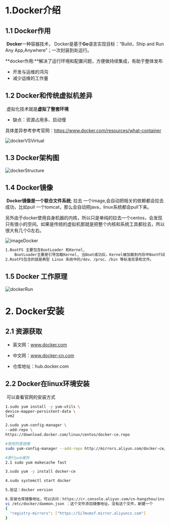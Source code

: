 # 1.Docker介绍

## 1.1 Docker作用

​	**Docker**一种容器技术， Docker是基于**Go**语言实现目标：“Build，Ship and Run Any App,Anywhere”；一次封装到处运行。

**docker作用:**解决了运行环境和配置问题，方便做持续集成，有助于整体发布

- 开发与运维的鸿沟
- 减少运维的工作量

## 1.2 Docker和传统虚拟机差异

​	虚拟化技术就是**虚拟了整套环境**

- 缺点：资源占用多、启动慢

具体差异参考参考官网：<https://www.docker.com/resources/what-container>

![dockerVSVirtual](//wx4.sinaimg.cn/mw690/b8a27c2fgy1g3es0agng0j216g0gzn01.jpg)



## 1.3 Docker架构图

![dockerStructure](//wx3.sinaimg.cn/mw690/b8a27c2fgy1g3esijjly0j20ji0a5n1a.jpg)



## 1.4 Docker镜像

​	**Docker镜像是一个联合文件系统**; 拉去 一个image,会自动把相关的依赖都会拉去成功，比如pull 一个tomcat，那么会自动把java，linux系统都会pull下来。

​	另外由于docker使用自身机器的内核，所以只是单纯的拉去一个centos，会发现只有很小的空间。如果是传统的虚拟机那就是把整个内核和系统工具都拉去，所以很大有几个G左右。

![imageDocker](//ws1.sinaimg.cn/mw690/b8a27c2fgy1g3ezu4cqhej20bj07bwi0.jpg)

```bash
1.BootFS 主要包含BootLoader 和Kernel,
	BootLoader主要是引导加载Kernel, 当Boot成功后，Kernel被加载到内存中BootFS就被Umount了。
2.RootFS包含的就是典型 Linux 系统中的/dev、/proc、/bin 等标准目录和文件。
```



## 1.5 Docker 工作原理

![dockerRun](//ws1.sinaimg.cn/mw690/b8a27c2fgy1g3etfg0f17j20jd0dbgni.jpg)



# 2. Docker安装

## 2.1 资源获取

- 英文网：www.docker.com 

- 中文网：www.docker-cn.com

- 仓库地址：hub.docker.com



## 2.2 Docker在linux环境安装

​	可以查看官网的安装方式	

```bash
1.sudo yum install -y yum-utils \
device-mapper-persistent-data \
lvm2

2.sudo yum-config-manager \
--add-repo \
https://download.docker.com/linux/centos/docker-ce.repo

#使用阿里镜像
sudo yum-config-manager --add-repo http://mirrors.aliyun.com/docker-ce/linux/centos/docker-ce.repo

#更行yum缓存
2.1 sudo yum makecache fast 

3.sudo yum -y install docker-ce

4.sudo systemctl start docker

5.验证：docker version
```

```bash
6.安装仓库镜像地址，可以访问：https://cr.console.aliyun.com/cn-hangzhou/instances/mirrors
vi /etc/docker/daemon.json ：这个文件添加镜像地址，没有这个文件，新建一个
{
  "registry-mirrors": ["https://5i7mumsf.mirror.aliyuncs.com"]
}
```

